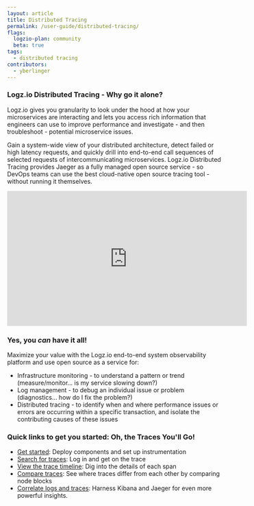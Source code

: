 ```yaml
---
layout: article
title: Distributed Tracing
permalink: /user-guide/distributed-tracing/
flags:
  logzio-plan: community
  beta: true
tags:
  - distributed tracing
contributors:
  - yberlinger
---
```

### Logz.io Distributed Tracing - Why go it alone?

Logz.io gives you granularity to look under the hood at how your microservices are interacting and lets you access rich information that engineers can use to improve performance and investigate - and then troubleshoot - potential microservice issues.

Gain a system-wide view of your distributed architecture, detect failed or high latency requests, and quickly drill into end-to-end call sequences of selected requests of intercommunicating microservices. Logz.io Distributed Tracing provides Jaeger as a fully managed open source service - so DevOps teams can use the best cloud-native open source tracing tool - without running it themselves. 

<iframe width="560" height="315" src="https://www.youtube.com/embed/yYM_qLr__Ow" frameborder="0" allow="accelerometer; autoplay; clipboard-write; encrypted-media; gyroscope; picture-in-picture" allowfullscreen></iframe>

### Yes, you _can_ have it all!

Maximize your value with the Logz.io end-to-end system observability platform and use open source as a service for: 

* Infrastructure monitoring - to understand a pattern or trend (measure/monitor... is my service slowing down?)
* Log management - to debug an individual issue or problem (diagnostics... how do I fix the problem?)
* Distributed tracing - to identify when and where performance issues or errors are occurring within a specific transaction, and isolate the contributing causes of these issues

### Quick links to get you started: Oh, the Traces You'll Go! 

* [Get started](/user-guide/distributed-tracing/getting-started-tracing): Deploy components and set up instrumentation
* [Search for traces](/user-guide/distributed-tracing/tracing-tour): Log in and get on the trace 
* [View the trace timeline](/user-guide/distributed-tracing/trace-timeline): Dig into the details of each span
* [Compare traces](/user-guide/distributed-tracing/compare-traces): See where traces differ from each other by comparing node blocks
* [Correlate logs and traces](/user-guide/distributed-tracing/correlate-traces): Harness Kibana and Jaeger for even more powerful insights.


